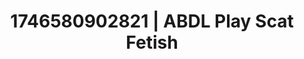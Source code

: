 ---
categories:
- Erotic tension tease
- AI-generated
- Shadow play
- Queer kinks
- Latex & lace
- ASMR
- Cosplay
- Hands in hair
image: /assets/images/1746580902821.jpg
layout: post
seo:
  description: Featured content with exclusive Scat Fetish, ABDL Play. HD images available.
  keywords: Scat Fetish, ABDL Play
  og_image: /assets/images/1746580902821.jpg
  schema_type: VisualArtwork
tags:
- ABDL Play
- Scat Fetish
- '#1746580902821'
title: 1746580902821 | ABDL Play Scat Fetish
---